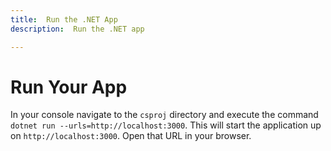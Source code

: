 ```yaml
---
title:  Run the .NET App
description:  Run the .NET app

---
```


Run Your App
============

In your console navigate to the `csproj` directory and execute the command `dotnet run --urls=http://localhost:3000`. This will start the application up on `http://localhost:3000`. Open that URL in your browser.

